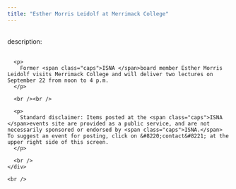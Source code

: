 ```yaml
---
title: "Esther Morris Leidolf at Merrimack College"
---
```


<div class="flexinode-body flexinode-2">
  <div class="flexinode-textarea-1">
    <div class="form-item">
      <br /> <label>description:</label><br /><br /> 
      
      <p>
        Former <span class="caps">ISNA </span>board member Esther Morris Leidolf visits Merrimack College and will deliver two lectures on September 22 from noon to 4 p.m.
      </p>
      
      <br /><br />
      
      <p>
        Standard disclaimer: Items posted at the <span class="caps">ISNA </span>events site are provided as a public service, and are not necessarily sponsored or endorsed by <span class="caps">ISNA.</span> To suggest an event for posting, click on &#8220;contact&#8221; at the upper right side of this screen.
      </p>
      
      <br />
    </div>
    
    <br />
  </div>
</div>
